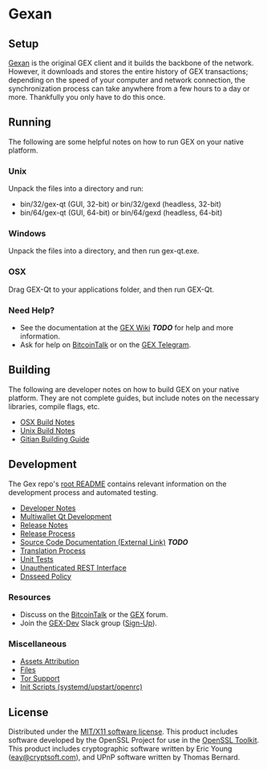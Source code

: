 Gexan
=====================

Setup
---------------------
[Gexan](http://gexan.io) is the original GEX client and it builds the backbone of the network. However, it downloads and stores the entire history of GEX transactions; depending on the speed of your computer and network connection, the synchronization process can take anywhere from a few hours to a day or more. Thankfully you only have to do this once.

Running
---------------------
The following are some helpful notes on how to run GEX on your native platform.

### Unix

Unpack the files into a directory and run:

- bin/32/gex-qt (GUI, 32-bit) or bin/32/gexd (headless, 32-bit)
- bin/64/gex-qt (GUI, 64-bit) or bin/64/gexd (headless, 64-bit)

### Windows

Unpack the files into a directory, and then run gex-qt.exe.

### OSX

Drag GEX-Qt to your applications folder, and then run GEX-Qt.

### Need Help?

* See the documentation at the [GEX Wiki](https://github.com/GEX-Core/gex/wiki) ***TODO***
for help and more information.
* Ask for help on [BitcoinTalk](https://bitcointalk.org/index.php?topic=2254046.0) or on the [GEX Telegram](https://t.me/GEXcoinOfficialChat).

Building
---------------------
The following are developer notes on how to build GEX on your native platform. They are not complete guides, but include notes on the necessary libraries, compile flags, etc.

- [OSX Build Notes](build-osx.md)
- [Unix Build Notes](build-unix.md)
- [Gitian Building Guide](gitian-building.md)

Development
---------------------
The Gex repo's [root README](https://github.com/GEX-Project/GEX/blob/master/README.md) contains relevant information on the development process and automated testing.

- [Developer Notes](developer-notes.md)
- [Multiwallet Qt Development](multiwallet-qt.md)
- [Release Notes](release-notes.md)
- [Release Process](release-process.md)
- [Source Code Documentation (External Link)](https://dev.visucore.com/bitcoin/doxygen/) ***TODO***
- [Translation Process](translation_process.md)
- [Unit Tests](unit-tests.md)
- [Unauthenticated REST Interface](REST-interface.md)
- [Dnsseed Policy](dnsseed-policy.md)

### Resources

* Discuss on the [BitcoinTalk](https://bitcointalk.org/index.php?topic=1262920.0) or the [GEX](http://forum.gex.org/) forum.
* Join the [GEX-Dev](https://gex-dev.slack.com/) Slack group ([Sign-Up](https://gex-dev.herokuapp.com/)).

### Miscellaneous
- [Assets Attribution](assets-attribution.md)
- [Files](files.md)
- [Tor Support](tor.md)
- [Init Scripts (systemd/upstart/openrc)](init.md)

License
---------------------
Distributed under the [MIT/X11 software license](http://www.opensource.org/licenses/mit-license.php).
This product includes software developed by the OpenSSL Project for use in the [OpenSSL Toolkit](https://www.openssl.org/). This product includes
cryptographic software written by Eric Young ([eay@cryptsoft.com](mailto:eay@cryptsoft.com)), and UPnP software written by Thomas Bernard.
